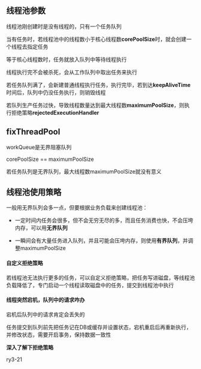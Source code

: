 ## 线程池参数

线程池刚创建时是没有线程的，只有一个任务队列

当有任务时，若线程池中的线程数小于核心线程数**corePoolSize**时，就会创建一个线程去指定任务

等于核心线程数时，任务就放入队列中等待线程执行

线程执行完不会被杀死，会从工作队列中取出任务来执行

若任务队列满了，会新建普通线程执行任务，执行完毕，若到达**keepAliveTime**时间后，队列中仍没任务执行，则销毁线程

若队列生产任务过快，导致线程数量达到最大线程数**maximumPoolSize**，则执行拒绝策略**rejectedExecutionHandler**







## fixThreadPool

workQueue是无界阻塞队列

corePoolSize == maximumPoolSize

若任务队列是无界队列，最大线程数maximumPoolSize就没有意义







## 线程池使用策略

一般用无界队列会多一点，但要根据业务负载来创建线程池：

- 一定时间内任务会很多，但不会无穷无尽的多，而且任务消费也快，不会压垮内存，可以用**无界队列**

- 一瞬间会有大量任务进入队列，并且可能会压垮内存，则使用**有界队列**，并调整maximumPoolSize



#### 自定义拒绝策略

若线程池无法执行更多的任务，可以自定义拒绝策略，把任务写进磁盘，等线程池负载降低了，专门启动一个线程读取磁盘中的任务，提交到线程池中执行



#### 线程突然宕机，队列中的请求咋办

宕机后队列中的请求肯定会丢失的

任务提交到队列前先把任务记在DB或缓存并设置状态，宕机重启后再重新执行，并修改状态，需要开启事务，保持数据一致性  



**深入了解下拒绝策略**

ry3-21



